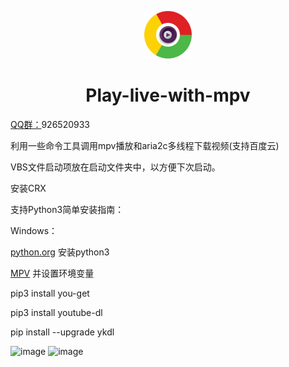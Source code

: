 <p align="center"><img width="15%" src="logo.png" /></p>
<h1 align="center">Play-live-with-mpv</h1>

<a href="https://jq.qq.com/?_wv=1027&k=5qgRg84" rel="nofollow">QQ群：</a>926520933</li>

利用一些命令工具调用mpv播放和aria2c多线程下载视频(支持百度云)

VBS文件启动项放在启动文件夹中，以方便下次启动。

安装CRX

支持Python3简单安装指南：

Windows：

<a href="https://www.python.org/" rel="nofollow">python.org</a> 安装python3</li>

<a href="https://mpv.srsfckn.biz/" rel="nofollow">MPV</a> 并设置环境变量</li>


pip3 install you-get 

pip3 install youtube-dl

pip install --upgrade ykdl

![image](https://github.com/shiyu1314/Play-live-with-mpv/blob/master/mpv.png)
![image](https://github.com/shiyu1314/Play-live-with-mpv/blob/master/高速下载.png)
